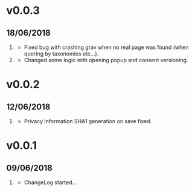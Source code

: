 # v0.0.3
## 18/06/2018

1. [](#bugfix)
    * Fixed bug with crashing grav when no real page was found (when quering by taxonomies etc...).
1. [](#improved)
    * Changed some logic with opening popup and consent versioning.

# v0.0.2
## 12/06/2018

1. [](#bugfix)
    * Privacy Information SHA1 generation on save fixed.

# v0.0.1
## 09/06/2018

1. [](#new)
    * ChangeLog started...
